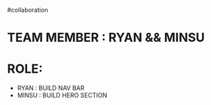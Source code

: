 #collaboration


# TEAM MEMBER : RYAN && MINSU

# ROLE:
 - RYAN : BUILD NAV BAR
 - MINSU : BUILD HERO SECTION
